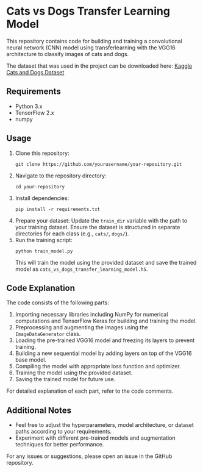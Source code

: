 
  <h1>Cats vs Dogs Transfer Learning Model</h1>

  <p>This repository contains code for building and training a convolutional neural network (CNN) model using transferlearning with the VGG16 architecture to classify images of cats and dogs.</p>

  <p>The dataset that was used in the project can be downloaded here: <a href="https://www.microsoft.com/en-us/download/details.aspx?id=54765">Kaggle Cats and Dogs Dataset</a></a></p>

  <h2>Requirements</h2>

  <ul>
      <li>Python 3.x</li>
      <li>TensorFlow 2.x</li>
      <li>numpy</li>
  </ul>

  <h2>Usage</h2>

  <ol>
      <li>Clone this repository:</li>
      <pre><code>git clone https://github.com/yourusername/your-repository.git</code></pre>
      <li>Navigate to the repository directory:</li>
      <pre><code>cd your-repository</code></pre>
      <li>Install dependencies:</li>
      <pre><code>pip install -r requirements.txt</code></pre>
      <li>Prepare your dataset: Update the <code>train_dir</code> variable with the path to your training dataset. Ensure the dataset is structured in separate directories for each class (e.g., <code>cats/</code>,
          <code>dogs/</code>).</li>
        <li>Run the training script:</li>
        <pre><code>python train_model.py</code></pre>
        <p>This will train the model using the provided dataset and save the trained model as
        <code>cats_vs_dogs_transfer_learning_model.h5</code>.</p>
  </ol>

  <h2>Code Explanation</h2>

  <p>The code consists of the following parts:</p>

  <ol>
      <li>Importing necessary libraries including NumPy for numerical computations and TensorFlow Keras for building
            and training the model.</li>
      <li>Preprocessing and augmenting the images using the <code>ImageDataGenerator</code> class.</li>
      <li>Loading the pre-trained VGG16 model and freezing its layers to prevent training.</li>
      <li>Building a new sequential model by adding layers on top of the VGG16 base model.</li>
      <li>Compiling the model with appropriate loss function and optimizer.</li>
      <li>Training the model using the provided dataset.</li>
      <li>Saving the trained model for future use.</li>
  </ol>

  <p>For detailed explanation of each part, refer to the code comments.</p>

  <h2>Additional Notes</h2>

  <ul>
      <li>Feel free to adjust the hyperparameters, model architecture, or dataset paths according to your
            requirements.</li>
      <li>Experiment with different pre-trained models and augmentation techniques for better performance.</li>
  </ul>

  <p>For any issues or suggestions, please open an issue in the GitHub repository.</p>

